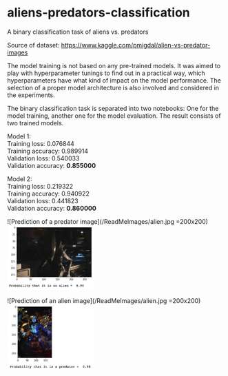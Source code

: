 # aliens-predators-classification
A binary classification task of aliens vs. predators

Source of dataset: https://www.kaggle.com/pmigdal/alien-vs-predator-images

The model training is not based on any pre-trained models. It was aimed to play with hyperparameter tunings to find out in a practical way, which hyperparameters have what kind of impact on the model performance. The selection of a proper model architecture is also involved and considered in the experiments.

The binary classification task is separated into two notebooks: One for the model training, another one for the model evaluation. The result consists of two trained models.

Model 1:<br>
Training loss: 0.076844<br>
Training accuracy: 0.989914<br>
Validation loss: 0.540033<br>
Validation accuracy: **0.855000**<br>

Model 2:<br>
Training loss: 0.219322<br>
Training accuracy: 0.940922<br>
Validation loss: 0.441823<br>
Validation accuracy: **0.860000**<br>

![Prediction of a predator image](/ReadMeImages/alien.jpg =200x200)
<img src="/ReadMeImages/alien.jpg" width="40%">

![Prediction of an alien image](/ReadMeImages/alien.jpg =200x200)
<img src="/ReadMeImages/predator.jpg" width="40%">